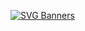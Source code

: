 [![SVG Banners](https://svg-banners.vercel.app/api?type=rainbow&text1=WELCOME%20TO%20MY%20PROFILE&width=800&height=400)](https://github.com/Akshay090/svg-banners)
<!---
NicolasDortu/NicolasDortu is a ✨ special ✨ repository because its `README.md` (this file) appears on your GitHub profile.
You can click the Preview link to take a look at your changes.
--->
